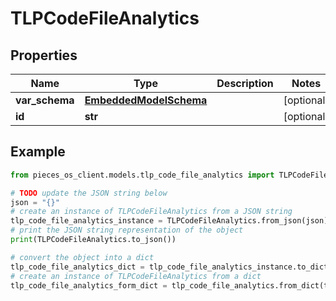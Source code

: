 # TLPCodeFileAnalytics


## Properties

Name | Type | Description | Notes
------------ | ------------- | ------------- | -------------
**var_schema** | [**EmbeddedModelSchema**](EmbeddedModelSchema) |  | [optional] 
**id** | **str** |  | [optional] 

## Example

```python
from pieces_os_client.models.tlp_code_file_analytics import TLPCodeFileAnalytics

# TODO update the JSON string below
json = "{}"
# create an instance of TLPCodeFileAnalytics from a JSON string
tlp_code_file_analytics_instance = TLPCodeFileAnalytics.from_json(json)
# print the JSON string representation of the object
print(TLPCodeFileAnalytics.to_json())

# convert the object into a dict
tlp_code_file_analytics_dict = tlp_code_file_analytics_instance.to_dict()
# create an instance of TLPCodeFileAnalytics from a dict
tlp_code_file_analytics_form_dict = tlp_code_file_analytics.from_dict(tlp_code_file_analytics_dict)
```


